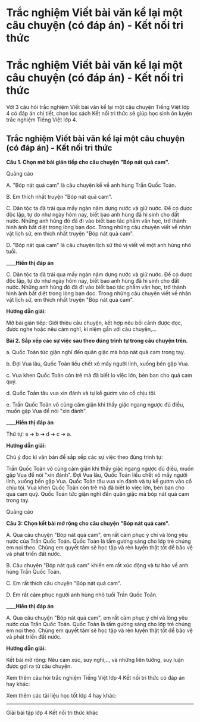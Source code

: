 # Trắc nghiệm Viết bài văn kể lại một câu chuyện (có đáp án) - Kết nối tri thức

# Trắc nghiệm Viết bài văn kể lại một câu chuyện (có đáp án) - Kết nối tri thức

Với 3 câu hỏi trắc nghiệm Viết bài văn kể lại một câu chuyện Tiếng Việt lớp 4 có đáp án chi tiết, chọn lọc sách Kết nối tri thức sẽ giúp học sinh ôn luyện trắc nghiệm Tiếng Việt lớp 4.

## Trắc nghiệm Viết bài văn kể lại một câu chuyện (có đáp án) - Kết nối tri thức

**Câu 1. Chọn mở bài gián tiếp cho câu chuyện "Bóp nát quả cam".**

Quảng cáo

A. "Bóp nát quả cam" là câu chuyện kể về anh hùng Trần Quốc Toản.

B. Em thích nhất truyện "Bóp nát quả cam".

C. Dân tộc ta đã trải qua mấy ngàn năm dựng nước và giữ nước. Để có được độc lập, tự do như ngày hôm nay, biết bao anh hùng đã hi sinh cho đất nước. Những anh hùng đó đã đi vào biết bao tác phẩm văn học, trở thành hình ảnh bất diệt trong lòng bạn đọc. Trong những câu chuyện viết về nhân vật lịch sử, em thích nhất truyện "Bóp nát quả cam".

D. "Bóp nát quả cam" là câu chuyện lịch sử thú vị viết về một anh hùng nhỏ tuổi.

____**Hiển thị đáp án**

C. Dân tộc ta đã trải qua mấy ngàn năm dựng nước và giữ nước. Để có được độc lập, tự do như ngày hôm nay, biết bao anh hùng đã hi sinh cho đất nước. Những anh hùng đó đã đi vào biết bao tác phẩm văn học, trở thành hình ảnh bất diệt trong lòng bạn đọc. Trong những câu chuyện viết về nhân vật lịch sử, em thích nhất truyện "Bóp nát quả cam".

**Hướng dẫn giải:**

Mở bài gián tiếp: Giới thiệu câu chuyện, kết hợp nêu bối cảnh được đọc, được nghe hoặc nêu cảm nghĩ, kỉ niệm gắn với câu chuyện,...

**Bài 2. Sắp xếp các sự việc sau theo đúng trình tự trong câu chuyện trên.**

a. Quốc Toản tức giận nghĩ đến quân giặc mà bóp nát quả cam trong tay.

b. Đợi Vua lâu, Quốc Toản liều chết xô mấy người lính, xuống bến gặp Vua.

c. Vua khen Quốc Toản còn trẻ mà đã biết lo việc lớn, bèn ban cho quả cam quý.

d. Quốc Toản tâu vua xin đánh và tự kề gươm vào cổ chịu tội.

e. Trần Quốc Toản vô cùng căm giận khi thấy giặc ngang ngược đủ điều, muốn gặp Vua để nói "xin đánh".

____**Hiển thị đáp án**

Thứ tự: e ➔ b ➔ d ➔ c ➔ a.

**Hướng dẫn giải:**

Chú ý đọc kĩ văn bản để sắp xếp các sự việc theo đúng trình tự:

Trần Quốc Toản vô cùng căm giận khi thấy giặc ngang ngược đủ điều, muốn gặp Vua để nói "xin đánh". Đợi Vua lâu, Quốc Toản liều chết xô mấy người lính, xuống bến gặp Vua. Quốc Toản tâu vua xin đánh và tự kề gươm vào cổ chịu tội. Vua khen Quốc Toản còn trẻ mà đã biết lo việc lớn, bèn ban cho quả cam quý. Quốc Toản tức giận nghĩ đến quân giặc mà bóp nát quả cam trong tay. 

Quảng cáo

**Câu 3: Chọn kết bài mở rộng cho câu chuyện "Bóp nát quả cam".**

A. Qua câu chuyện "Bóp nát quả cam", em rất cảm phục ý chí và lòng yêu nước của Trần Quốc Toản. Quốc Toản là tấm gương sáng cho lớp trẻ chúng em noi theo. Chúng em quyết tâm sẽ học tập và rèn luyện thật tốt để bảo vệ và phát triển đất nước.

B. Câu chuyện "Bóp nát quả cam" khiến em rất xúc động và tự hào về anh hùng Trần Quốc Toản.

C. Em rất thích câu chuyện "Bóp nát quả cam".

D. Em rất cảm phục người anh hùng nhỏ tuổi Trần Quốc Toản.

____**Hiển thị đáp án**

A. Qua câu chuyện "Bóp nát quả cam", em rất cảm phục ý chí và lòng yêu nước của Trần Quốc Toản. Quốc Toản là tấm gương sáng cho lớp trẻ chúng em noi theo. Chúng em quyết tâm sẽ học tập và rèn luyện thật tốt để bảo vệ và phát triển đất nước.

**Hướng dẫn giải:**

Kết bài mở rộng: Nêu cảm xúc, suy nghĩ,.., và những liên tưởng, suy luận được gợi ra từ câu chuyện.

Xem thêm câu hỏi trắc nghiệm Tiếng Việt lớp 4 Kết nối tri thức có đáp án hay khác:

Xem thêm các tài liệu học tốt lớp 4 hay khác:

* * *

Giải bài tập lớp 4 Kết nối tri thức khác

